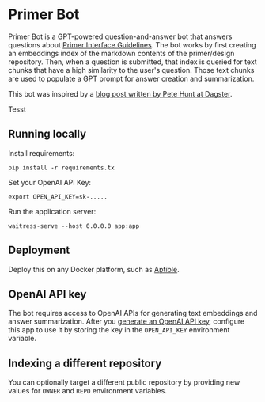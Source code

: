 # Primer Bot

Primer Bot is a GPT-powered question-and-answer bot that answers questions about [Primer Interface Guidelines](https://github.com/primer/design). The bot works by first creating an embeddings index of the markdown contents of the primer/design repository. Then, when a question is submitted, that index is queried for text chunks that have a high similarity to the user's question. Those text chunks are used to populate a GPT prompt for answer creation and summarization.

This bot was inspired by a [blog post written by Pete Hunt at Dagster](https://dagster.io/blog/chatgpt-langchain).


Tesst

## Running locally

Install requirements:
```
pip install -r requirements.tx
```

Set your OpenAI API Key:
```
export OPEN_API_KEY=sk-.....
```

Run the application server:
```
waitress-serve --host 0.0.0.0 app:app
```

## Deployment
Deploy this on any Docker platform, such as [Aptible](https://www.aptible.com/).

## OpenAI API key
The bot requires access to OpenAI APIs for generating text embeddings and answer summarization. After you [generate an OpenAI API key](https://beta.openai.com/account/api-keys), configure this app to use it by storing the key in the `OPEN_API_KEY` environment variable.

## Indexing a different repository
You can optionally target a different public repository by providing new values for `OWNER` and `REPO` environment variables.

